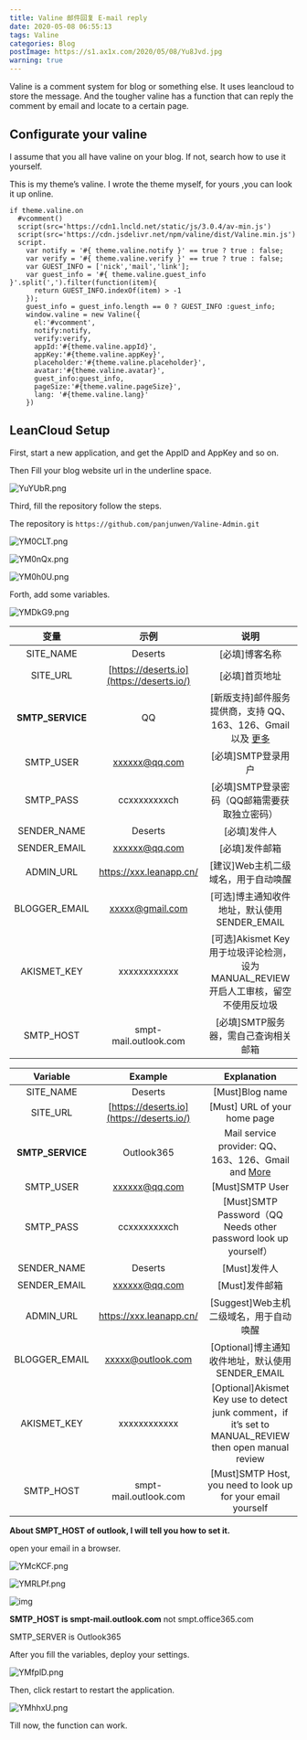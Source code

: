 ```yaml
---
title: Valine 邮件回复 E-mail reply
date: 2020-05-08 06:55:13
tags: Valine
categories: Blog
postImage: https://s1.ax1x.com/2020/05/08/Yu8Jvd.jpg
warning: true
---
```


Valine is a comment system for blog or something else. It uses leancloud to store the message. And the tougher valine has a function that can reply the comment by email and locate to a certain page.

<!--more-->

## Configurate your valine

I assume that you all have valine on your blog. If not, search how to use it yourself.

This is my theme’s valine. I wrote the theme myself, for yours ,you can look it up online.

```pug
if theme.valine.on
  #vcomment()
  script(src='https://cdn1.lncld.net/static/js/3.0.4/av-min.js')
  script(src='https://cdn.jsdelivr.net/npm/valine/dist/Valine.min.js')
  script.
    var notify = '#{ theme.valine.notify }' == true ? true : false;
    var verify = '#{ theme.valine.verify }' == true ? true : false;
    var GUEST_INFO = ['nick','mail','link'];
    var guest_info = '#{ theme.valine.guest_info }'.split(',').filter(function(item){
      return GUEST_INFO.indexOf(item) > -1
    });
    guest_info = guest_info.length == 0 ? GUEST_INFO :guest_info;
    window.valine = new Valine({
      el:'#vcomment',
      notify:notify,
      verify:verify,
      appId:'#{theme.valine.appId}',
      appKey:'#{theme.valine.appKey}',
      placeholder:'#{theme.valine.placeholder}',
      avatar:'#{theme.valine.avatar}',
      guest_info:guest_info,
      pageSize:'#{theme.valine.pageSize}',
      lang: '#{theme.valine.lang}'
    })
```

## LeanCloud Setup

First, start a new application, and get the AppID and AppKey and so on.

Then Fill your blog website url in the underline space.

![YuYUbR.png](https://s1.ax1x.com/2020/05/08/YuYUbR.png)

Third, fill the repository follow the steps.

The repository is `https://github.com/panjunwen/Valine-Admin.git`

![YM0CLT.png](https://s1.ax1x.com/2020/05/09/YM0CLT.png)

![YM0nQx.png](https://s1.ax1x.com/2020/05/09/YM0nQx.png)

![YM0h0U.png](https://s1.ax1x.com/2020/05/09/YM0h0U.png)

Forth, add some variables.

![YMDkG9.png](https://s1.ax1x.com/2020/05/09/YMDkG9.png)

|       变量       |                   示例                    |                             说明                             |
| :--------------: | :---------------------------------------: | :----------------------------------------------------------: |
|    SITE_NAME     |                  Deserts                  |                        [必填]博客名称                        |
|     SITE_URL     | [https://deserts.io](https://deserts.io/) |                        [必填]首页地址                        |
| **SMTP_SERVICE** |                    QQ                     | [新版支持]邮件服务提供商，支持 QQ、163、126、Gmail 以及 [更多](https://nodemailer.com/smtp/well-known/#supported-services) |
|    SMTP_USER     |   [xxxxxx@qq.com](mailto:xxxxxx@qq.com)   |                      [必填]SMTP登录用户                      |
|    SMTP_PASS     |               ccxxxxxxxxch                |         [必填]SMTP登录密码（QQ邮箱需要获取独立密码）         |
|   SENDER_NAME    |                  Deserts                  |                         [必填]发件人                         |
|   SENDER_EMAIL   |   [xxxxxx@qq.com](mailto:xxxxxx@qq.com)   |                        [必填]发件邮箱                        |
|    ADMIN_URL     |          https://xxx.leanapp.cn/          |             [建议]Web主机二级域名，用于自动唤醒              |
|  BLOGGER_EMAIL   | [xxxxx@gmail.com](mailto:xxxxx@gmail.com) |         [可选]博主通知收件地址，默认使用SENDER_EMAIL         |
|   AKISMET_KEY    |               xxxxxxxxxxxx                | [可选]Akismet Key 用于垃圾评论检测，设为MANUAL_REVIEW开启人工审核，留空不使用反垃圾 |
|    SMTP_HOST     |           smpt-mail.outlook.com           |             [必填]SMTP服务器，需自己查询相关邮箱             |

|     Variable     |                    Example                    |                         Explanation                          |
| :--------------: | :-------------------------------------------: | :----------------------------------------------------------: |
|    SITE_NAME     |                    Deserts                    |                       [Must]Blog name                        |
|     SITE_URL     |   [https://deserts.io](https://deserts.io/)   |                 [Must] URL of your home page                 |
| **SMTP_SERVICE** |                  Outlook365                   | Mail service provider: QQ、163、126、Gmail and [More](https://nodemailer.com/smtp/well-known/#supported-services) |
|    SMTP_USER     |     [xxxxxx@qq.com](mailto:xxxxxx@qq.com)     |                       [Must]SMTP User                        |
|    SMTP_PASS     |                 ccxxxxxxxxch                  | [Must]SMTP Password（QQ Needs other password look up yourself） |
|   SENDER_NAME    |                    Deserts                    |                         [Must]发件人                         |
|   SENDER_EMAIL   |     [xxxxxx@qq.com](mailto:xxxxxx@qq.com)     |                        [Must]发件邮箱                        |
|    ADMIN_URL     |            https://xxx.leanapp.cn/            |            [Suggest]Web主机二级域名，用于自动唤醒            |
|  BLOGGER_EMAIL   | [xxxxx@outlook.com](mailto:xxxxx@outlook.com) |       [Optional]博主通知收件地址，默认使用SENDER_EMAIL       |
|   AKISMET_KEY    |                 xxxxxxxxxxxx                  | [Optional]Akismet Key use to detect junk comment，if it’s set to MANUAL_REVIEW then open manual review |
|    SMTP_HOST     |             smpt-mail.outlook.com             | [Must]SMTP Host, you need to look up for your email yourself |

**About SMPT_HOST of outlook, I will tell you how to set it.**

open your email in a browser.

![YMcKCF.png](https://s1.ax1x.com/2020/05/09/YMcKCF.png)

![YMRLPf.png](https://s1.ax1x.com/2020/05/09/YMRLPf.png)

![img](https://s1.ax1x.com/2020/05/09/YMWMIx.png)

**SMTP_HOST is smpt-mail.outlook.com** not smpt.office365.com

SMTP_SERVER is Outlook365

After you fill the variables, deploy your settings.

![YMfplD.png](https://s1.ax1x.com/2020/05/09/YMfplD.png)

Then, click restart to restart the application.

![YMhhxU.png](https://s1.ax1x.com/2020/05/09/YMhhxU.png)

Till now, the function can work.